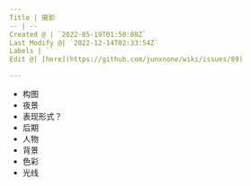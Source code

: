 ```yaml
---
Title | 摄影
-- | --
Created @ | `2022-05-19T01:50:08Z`
Last Modify @| `2022-12-14T02:33:54Z`
Labels | ``
Edit @| [here](https://github.com/junxnone/wiki/issues/89)

---
```

- 构图
- 夜景
- 表现形式？
- 后期
- 人物
- 背景
- 色彩
- 光线
